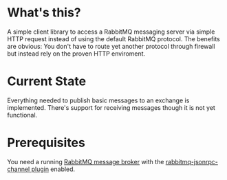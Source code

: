 
What's this?
============
A simple client library to access a RabbitMQ messaging server 
via simple HTTP request instead of using the default RabbitMQ 
protocol. The benefits are obvious: You don't have to route 
yet another protocol through firewall but instead rely on the
proven HTTP enviroment.


Current State
=============
Everything needed to publish basic messages to an exchange is 
implemented. There's support for receiving messages though it
is not yet functional.


Prerequisites
=============
You need a running [RabbitMQ message broker](http://www.rabbitmq.com/install.html) 
with the [rabbitmq-jsonrpc-channel plugin](http://www.rabbitmq.com/download.html) 
enabled. 

